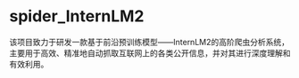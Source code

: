 # spider_InternLM2
该项目致力于研发一款基于前沿预训练模型——InternLM2的高阶爬虫分析系统，主要用于高效、精准地自动抓取互联网上的各类公开信息，并对其进行深度理解和有效利用。
